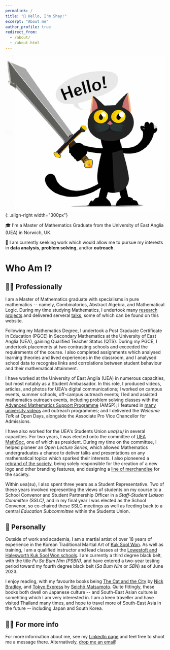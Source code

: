 ```yaml
---
permalink: /
title: "👋 Hello, I'm Shay!"
excerpt: "About me"
author_profile: true
redirect_from: 
  - /about/
  - /about.html
---
```


![Sword Cat](/images/SwordCat.png){: .align-right width="300px"}

🎓 I'm a Master of Mathematics Graduate from the University of East Anglia (UEA) in Norwich, UK.

💼 I am currently seeking work which would allow me to pursue my interests in **data analysis**, **problem solving**, and/or **outreach**.

Who Am I?
======

👨‍🎓 Professionally
------
I am a Master of Mathematics graduate with specialisms in pure mathematics -- namely, Combinatorics, Abstract Algebra, and Mathematical Logic. During my time studying Mathematics, I undertook many [research projects](https://shayjordan.co.uk/projects/) and delivered serveral [talks](https://shayjordan.co.uk/talks/), some of which can be found on this website. 

Following my Mathematics Degree, I undertook a Post Graduate Certificate in Education (PGCE) in Secondary Mathematics at the University of East Anglia (UEA), gaining Qualified Teacher Status (QTS). During my PGCE, I undertook placements at two contrasting schools and exceeded the requirements of the course. I also completed assignments which analysed learning theories and lived experiences in the classroom, and I analysed school data to recognise links and corrolations between student behaviour and their mathematical attainment.

I have worked at the University of East Anglia (UEA) in numerous capacities, but most notably as a Student Ambassador. In this role, I produced videos, articles, and photos for UEA's digital communications; I worked on campus events, summer schools, off-campus outreach events; I led and assisted mathematics outreach events, including problem solving classes with the [Advanced Mathematics Support Programme](https://amsp.org.uk/) (AMSP); I featured in [many university videos](https://youtube.com/playlist?list=PL7TuvPgbczmCP7rbkkv4MdvUH8K9kRxqK) and outreach programmes; and I delivered the *Welcome Talk* at Open Days, alongside the Associate Pro Vice Chancellor for Admissions.

I have also worked for the UEA's Students Union *uea(su)* in several capacities. For two years, I was elected onto the committee of [UEA MathSoc](https://www.ueasu.org/opportunities/society/mathsoc/), one of which as president. During my time on the committee, I helped pioneer an *Open Lecture Series*, which allowed Mathematics undergraduates a chance to deliver talks and presentations on any mathematical topics which sparked their interests. I also pioneered a [rebrand of the society](https://shayjordan.co.uk/portfolio/mathsoc/), being solely responsible for the creation of a new logo and other branding features, and designing a [line of merchandise](https://www.birdsofdereham.com/shop/category/math-society-793/) for the society.

Within uea(su), I also spent three years as a Student Representative. Two of these years involved representing the views of students on my course to a School Convenor and Student Partnership Officer in a *Staff-Student Liaison Committee (SSLC)*, and in my final year I was elected as the School Convenor, so co-chaired these SSLC meetings as well as feeding back to a central *Education Subcommittee* within the Students Union.

🥋 Personally
------
Outside of work and academia, I am a martial artist of over 18 years of experience in the Korean Traditional Martial Art of [Kuk Sool Won](https://kuksoolwon.com). As well as training, I am a qualified instructor and lead classes at the [Lowestoft and Halesworth Kuk Sool Won schools](https://kuksoolwonlowestoft.co.uk/). I am currently a third degree black belt, with the title *Pu Sa Bum Nim (PSBN)*, and have entered a two-year testing period toward my fourth degree black belt (*Sa Bum Nim* or *SBN*) as of June 2023.

I enjoy reading, with my favourite books being [The Cat and the City](https://www.waterstones.com/book/the-cat-and-the-city/nick-bradley/9781786499912) by [Nick Bradley](https://www.nickbradleywriter.com/), and [Tokyo Express](https://www.penguin.co.uk/books/316578/tokyo-express-by-matsumoto-seicho/9780241439081) by [Seichō Matsumoto](https://en.wikipedia.org/wiki/Seich%C5%8D_Matsumoto). Quite fittingly, these books both dwell on Japanese culture -- and South-East Asian culture is somehting which I am very interested in. I am a keen traveller and have visited Thailand many times, and hope to travel more of South-East Asia in the future -- including Japan and South Korea.

💁‍♂️ For more info
------
For more information about me, see my [LinkedIn page](https://www.linkedin.com/in/shayjordan/) and feel free to shoot me a message there. Alternatively, [drop me an email](mailto:shay@shayjordan.co.uk)!
